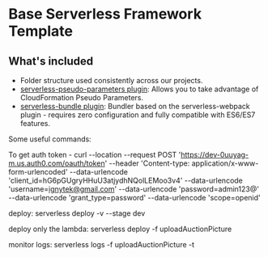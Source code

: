 # Base Serverless Framework Template

## What's included

- Folder structure used consistently across our projects.
- [serverless-pseudo-parameters plugin](https://www.npmjs.com/package/serverless-pseudo-parameters): Allows you to take advantage of CloudFormation Pseudo Parameters.
- [serverless-bundle plugin](https://www.npmjs.com/package/serverless-pseudo-parameters): Bundler based on the serverless-webpack plugin - requires zero configuration and fully compatible with ES6/ES7 features.

Some useful commands:

To get auth token -
curl --location --request POST 'https://dev-0uuyag-m.us.auth0.com/oauth/token' --header 'Content-type: application/x-www-form-urlencoded' --data-urlencode 'client_id=hG6pGUgryHHuU3atjydhNQolLEMoo3v4' --data-urlencode 'username=ignytek@gmail.com' --data-urlencode 'password=admin123@' --data-urlencode 'grant_type=password' --data-urlencode 'scope=openid'

deploy:
serverless deploy -v --stage dev

deploy only the lambda:
serverless deploy -f uploadAuctionPicture

monitor logs:
serverless logs -f uploadAuctionPicture -t
